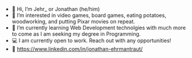 - 👋 Hi, I’m Jehr_ or Jonathan (he/him)
- 👀 I’m interested in video games, board games, eating potatoes, woodworking, and putting Pixar movies on repeat. 
- 🌱 I’m currently learning Web Development technolgies with much more to come as I am seeking my degree in Programming. 
- :computer: I am currently open to work. Reach out with any opportunities!
- :page_with_curl: https://www.linkedin.com/in/jonathan-ehrmantraut/
<!---
Jehrman27/Jehrman27 is a ✨ special ✨ repository because its `README.md` (this file) appears on your GitHub profile.
You can click the Preview link to take a look at your changes.
--->
